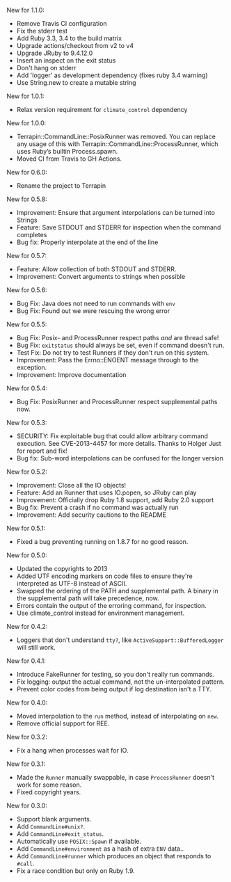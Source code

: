 New for 1.1.0:

* Remove Travis CI configuration
* Fix the stderr test
* Add Ruby 3.3, 3.4 to the build matrix
* Upgrade actions/checkout from v2 to v4
* Upgrade JRuby to 9.4.12.0
* Insert an inspect on the exit status
* Don't hang on stderr
* Add 'logger' as development dependency (fixes ruby 3.4 warning)
* Use String.new to create a mutable string

New for 1.0.1:

* Relax version requirement for `climate_control` dependency

New for 1.0.0:

* Terrapin::CommandLine::PosixRunner was removed. You can replace any usage of this with Terrapin::CommandLine::ProcessRunner, which uses Ruby’s builtin Process.spawn.
* Moved CI from Travis to GH Actions.

New for 0.6.0:

* Rename the project to Terrapin

New for 0.5.8:

* Improvement: Ensure that argument interpolations can be turned into Strings
* Feature: Save STDOUT and STDERR for inspection when the command completes
* Bug fix: Properly interpolate at the end of the line

New for 0.5.7:

* Feature: Allow collection of both STDOUT and STDERR.
* Improvement: Convert arguments to strings when possible

New for 0.5.6:

* Bug Fix: Java does not need to run commands with `env`
* Bug Fix: Found out we were rescuing the wrong error

New for 0.5.5:

* Bug Fix: Posix- and ProcessRunner respect paths *and* are thread safe!
* Bug Fix: `exitstatus` should always be set, even if command doesn't run.
* Test Fix: Do not try to test Runners if they don't run on this system.
* Improvement: Pass the Errno::ENOENT message through to the exception.
* Improvement: Improve documentation

New for 0.5.4:

* Bug Fix: PosixRunner and ProcessRunner respect supplemental paths now.

New for 0.5.3:

* SECURITY: Fix exploitable bug that could allow arbitrary command execution.
  See CVE-2013-4457 for more details. Thanks to Holger Just for report and fix!
* Bug fix: Sub-word interpolations can be confused for the longer version

New for 0.5.2:

* Improvement: Close all the IO objects!
* Feature: Add an Runner that uses IO.popen, so JRuby can play
* Improvement: Officially drop Ruby 1.8 support, add Ruby 2.0 support
* Bug fix: Prevent a crash if no command was actually run
* Improvement: Add security cautions to the README

New for 0.5.1:

* Fixed a bug preventing running on 1.8.7 for no good reason.

New for 0.5.0:

* Updated the copyrights to 2013
* Added UTF encoding markers on code files to ensure they're interpreted as
  UTF-8 instead of ASCII.
* Swapped the ordering of the PATH and supplemental path. A binary in the
  supplemental path will take precedence, now.
* Errors contain the output of the erroring command, for inspection.
* Use climate_control instead for environment management.

New for 0.4.2:

* Loggers that don't understand `tty?`, like `ActiveSupport::BufferedLogger`
  will still work.

New for 0.4.1:

* Introduce FakeRunner for testing, so you don't really run commands.
* Fix logging: output the actual command, not the un-interpolated pattern.
* Prevent color codes from being output if log destination isn't a TTY.

New for 0.4.0:

* Moved interpolation to the `run` method, instead of interpolating on `new`.
* Remove official support for REE.

New for 0.3.2:

* Fix a hang when processes wait for IO.

New for 0.3.1:

* Made the `Runner` manually swappable, in case `ProcessRunner` doesn't work
  for some reason.
* Fixed copyright years.

New for 0.3.0:

* Support blank arguments.
* Add `CommandLine#unix?`.
* Add `CommandLine#exit_status`.
* Automatically use `POSIX::Spawn` if available.
* Add `CommandLine#environment` as a hash of extra `ENV` data..
* Add `CommandLine#runner` which produces an object that responds to `#call`.
* Fix a race condition but only on Ruby 1.9.
